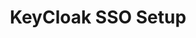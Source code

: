 ---
title: "KeyCloak SSO Setup"
metaTitle: "Setting up SAML 2.0 based SSO for Spectro Cloud using KeyCloak IdP"
metaDescription: "Detailed instructions on creating SSO to log in to Spectro Cloud using SAML 2.0 with KeyCloak as the Identity Provider"
icon: ""
hideToC: true
fullWidth: false
---